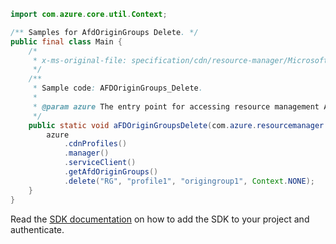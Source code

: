 ```java
import com.azure.core.util.Context;

/** Samples for AfdOriginGroups Delete. */
public final class Main {
    /*
     * x-ms-original-file: specification/cdn/resource-manager/Microsoft.Cdn/stable/2021-06-01/examples/AFDOriginGroups_Delete.json
     */
    /**
     * Sample code: AFDOriginGroups_Delete.
     *
     * @param azure The entry point for accessing resource management APIs in Azure.
     */
    public static void aFDOriginGroupsDelete(com.azure.resourcemanager.AzureResourceManager azure) {
        azure
            .cdnProfiles()
            .manager()
            .serviceClient()
            .getAfdOriginGroups()
            .delete("RG", "profile1", "origingroup1", Context.NONE);
    }
}
```

Read the [SDK documentation](https://github.com/Azure/azure-sdk-for-java/blob/azure-resourcemanager_2.15.0/sdk/resourcemanager/azure-resourcemanager/README.md) on how to add the SDK to your project and authenticate.
